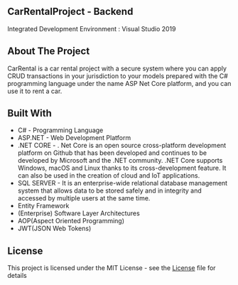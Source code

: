 ## CarRentalProject - Backend
Integrated Development Environment : Visual Studio 2019

## About The Project
CarRental is a car rental project with a secure system where you can apply CRUD transactions in your jurisdiction to your models prepared with the C# programming language under the name ASP Net Core platform, and you can use it to rent a car.


## Built With
*  C# - Programming Language
*  ASP.NET - Web Development Platform
*  .NET CORE - . Net Core is an open source cross-platform development platform on Github that has been developed and continues to be developed by Microsoft and the .NET community. .NET Core supports Windows, macOS and Linux thanks to its cross-development feature. It can also be used in the creation of cloud and IoT applications.
* SQL SERVER - It is an enterprise-wide relational database management system that allows data to be stored safely and in integrity and accessed by multiple users at the same time.
* Entity Framework
* (Enterprise) Software Layer Architectures
* AOP(Aspect Oriented Programming)
* JWT(JSON Web Tokens)

## License
This project is licensed under the MIT License - see the [License](https://github.com/canozyigiit/CarRentalProject-Angular/blob/master/LICENSE) file for details
